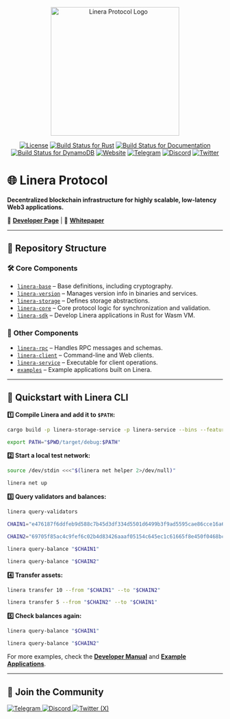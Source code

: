 <div align="center">
  <a href="https://linera.io">
    <img src="https://github.com/linera-io/linera-protocol/assets/1105398/fe08c941-93af-4114-bb83-bcc0eaec95f9" alt="Linera Protocol Logo" width="300">
  </a>
</div>
<div align="center">

[![License](https://img.shields.io/badge/license-Apache-green.svg)](LICENSE)
[![Build Status for Rust](https://github.com/linera-io/linera-protocol/actions/workflows/rust.yml/badge.svg)](https://github.com/linera-io/linera-protocol/actions/workflows/rust.yml)
[![Build Status for Documentation](https://github.com/linera-io/linera-protocol/actions/workflows/documentation.yml/badge.svg)](https://github.com/linera-io/linera-protocol/actions/workflows/documentation.yml)
[![Build Status for DynamoDB](https://github.com/linera-io/linera-protocol/actions/workflows/dynamodb.yml/badge.svg)](https://github.com/linera-io/linera-protocol/actions/workflows/dynamodb.yml)
[![Website](https://img.shields.io/badge/Website-Linera.io-blue?style=flat&logo=google-chrome)](https://linera.io)
[![Telegram](https://img.shields.io/badge/Telegram-26A5E4?logo=telegram&logoColor=white)](https://t.me/linera_io)
[![Discord](https://img.shields.io/badge/Discord-5865F2?logo=discord&logoColor=white)](https://discord.gg/linera)
[![Twitter](https://img.shields.io/twitter/follow/linera_io?style=social)](https://x.com/linera_io)

</div>


# 🌐 **Linera Protocol**

**Decentralized blockchain infrastructure for highly scalable, low-latency Web3 applications.**  

📖 **[Developer Page](https://linera.dev)** | 📄 **[Whitepaper](https://linera.io/whitepaper)**  

---

## 📂 **Repository Structure**

### 🛠 Core Components
- [`linera-base`](https://linera-io.github.io/linera-protocol/linera_base/index.html) – Base definitions, including cryptography.
- [`linera-version`](https://linera-io.github.io/linera-protocol/linera_version/index.html) – Manages version info in binaries and services.
- [`linera-storage`](https://linera-io.github.io/linera-protocol/linera_storage/index.html) – Defines storage abstractions.
- [`linera-core`](https://linera-io.github.io/linera-protocol/linera_core/index.html) – Core protocol logic for synchronization and validation.
- [`linera-sdk`](https://linera-io.github.io/linera-protocol/linera_sdk/index.html) – Develop Linera applications in Rust for Wasm VM.

### 🔗 **Other Components**
- [`linera-rpc`](https://linera-io.github.io/linera-protocol/linera_rpc/index.html) – Handles RPC messages and schemas.
- [`linera-client`](https://linera-io.github.io/linera-protocol/linera_client/index.html) – Command-line and Web clients.
- [`linera-service`](https://linera-io.github.io/linera-protocol/linera_service/index.html) – Executable for client operations.
- [`examples`](./examples) – Example applications built on Linera.

---

## 🚀 **Quickstart with Linera CLI**

**1️⃣ Compile Linera and add it to `$PATH`:**  

```bash
cargo build -p linera-storage-service -p linera-service --bins --features storage-service
```

```bash
export PATH="$PWD/target/debug:$PATH"
```

**2️⃣ Start a local test network:**  

```bash
source /dev/stdin <<<"$(linera net helper 2>/dev/null)"
```
 
```bash
linera net up
```

**3️⃣ Query validators and balances:**  
```bash
linera query-validators
``` 
```bash
CHAIN1="e476187f6ddfeb9d588c7b45d3df334d5501d6499b3f9ad5595cae86cce16a65"
``` 
```bash
CHAIN2="69705f85ac4c9fef6c02b4d83426aaaf05154c645ec1c61665f8e450f0468bc0"
``` 
```bash
linera query-balance "$CHAIN1"  
```

```bash
linera query-balance "$CHAIN2"
```

**4️⃣ Transfer assets:**  

```bash
linera transfer 10 --from "$CHAIN1" --to "$CHAIN2" 
```
```bash
linera transfer 5 --from "$CHAIN2" --to "$CHAIN1"
```

**5️⃣ Check balances again:** 

```bash
linera query-balance "$CHAIN1" 
```
```bash
linera query-balance "$CHAIN2"
```
For more examples, check the **[Developer Manual](https://linera.dev)** and **[Example Applications](./examples)**.

---

## 💬 **Join the Community**

<p align="left">
  <a href="https://t.me/linera_io">
    <img src="https://img.shields.io/badge/Telegram-26A5E4?logo=telegram&logoColor=white&style=for-the-badge" alt="Telegram">
  </a>
  <a href="https://discord.gg/linera">
    <img src="https://img.shields.io/badge/Discord-5865F2?logo=discord&logoColor=white&style=for-the-badge" alt="Discord">
  </a>
  <a href="https://x.com/linera_io">
    <img src="https://img.shields.io/badge/Twitter-000000?logo=x&logoColor=white&style=for-the-badge" alt="Twitter (X)">
  </a>
</p>
